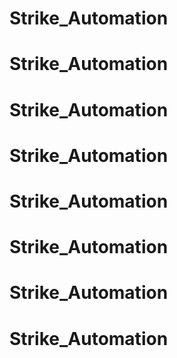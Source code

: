 # Strike_Automation
# Strike_Automation
# Strike_Automation
# Strike_Automation
# Strike_Automation
# Strike_Automation
# Strike_Automation
# Strike_Automation
